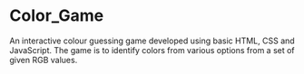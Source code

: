 # Color_Game
An interactive colour guessing game developed using basic HTML, CSS and JavaScript. The game is to identify colors from various options from a set of given RGB values.
